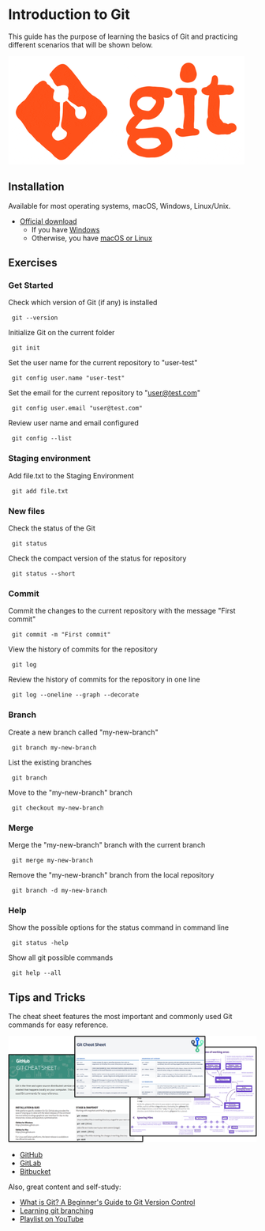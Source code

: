 # Introduction to Git
This guide has the purpose of learning the basics of Git and practicing different scenarios that will be shown below.

![Picture_01](./git.gif)

## Installation
Available for most operating systems, macOS, Windows, Linux/Unix.

- [Official download](https://git-scm.com/downloads)
    - If you have [Windows](https://phoenixnap.com/kb/how-to-install-git-windows)
    - Otherwise, you have [macOS or Linux](https://github.com/git-guides/install-git)

## Exercises
### Get Started
Check which version of Git (if any) is installed
```console
 git --version
```

Initialize Git on the current folder
```console
 git init
```

Set the user name for the current repository to "user-test"
```console
 git config user.name "user-test"
```

Set the email for the current repository to "user@test.com"
```console
 git config user.email "user@test.com"
```

Review user name and email configured
```console
 git config --list
```

### Staging environment
Add file.txt to the Staging Environment
```console
 git add file.txt
```

### New files 
Check the status of the Git
```console
 git status
```

Check the compact version of the status for repository
```console
 git status --short
```

### Commit 
Commit the changes to the current repository with the message "First commit"
```console
 git commit -m "First commit"
```

View the history of commits for the repository
```console
 git log
```

Review the history of commits for the repository in one line
```console
 git log --oneline --graph --decorate
```

### Branch
Create a new branch called "my-new-branch"
```console
 git branch my-new-branch
```

List the existing branches
```console
 git branch
```

Move to the "my-new-branch" branch
```console
 git checkout my-new-branch
```

### Merge
Merge the "my-new-branch" branch with the current branch
```console
 git merge my-new-branch
```

Remove the "my-new-branch" branch from the local repository
```console
 git branch -d my-new-branch
```

### Help
Show the possible options for the status command in command line
```console
 git status -help
```

Show all git possible commands
```console
 git help --all
```

## Tips and Tricks
The cheat sheet features the most important and commonly used Git commands for easy reference.

![Picture_02](./cheat_sheet.png)

- [GitHub](https://education.github.com/git-cheat-sheet-education.pdf)
- [GitLab](https://about.gitlab.com/images/press/git-cheat-sheet.pdf)
- [Bitbucket](https://www.atlassian.com/git/tutorials/atlassian-git-cheatsheet)

Also, great content and self-study:

- [What is Git? A Beginner's Guide to Git Version Control](https://www.freecodecamp.org/news/what-is-git-learn-git-version-control/)
- [Learning git branching](https://learngitbranching.js.org/)
- [Playlist on YouTube](https://youtube.com/playlist?list=PLTd5ehIj0goMCnj6V5NdzSIHBgrIXckGU)

<!-- It is a secret, send me coffee please. Oswald TC - May 10th 2022 -->